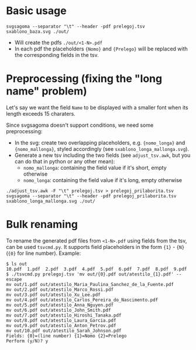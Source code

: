 # Basic usage

```
svgsagoma --separator "\t" --header -pdf prelegoj.tsv sxablono_baza.svg ./out/
```

- Will create the pdfs `./out/<1-N>.pdf`
- In each pdf the placeholders `{Nomo}` and `{Prelego}` will be replaced with the
  corresponding fields in the tsv.

# Preprocessing (fixing the "long name" problem)

Let's say we want the field `Name` to be displayed with a smaller font when its
length exceeds 15 charaters.

Since svgsagoma doesn't support conditions, we need some preprocessing:

- In the svg: create two overlapping placeholders, e.g. `{nomo_longa}` and
  `{nomo_mallonga}`, styled accordingly (see `sxablono_longa_mallonga.svg`).
- Generate a new tsv including the two fields (see `adjust_tsv.awk`, but you
  can do that in python or any other mean):
  - `nomo_mallonga`: containing the field value if it's short, empty otherwise
  - `nomo_longa`: containing the field value if it's long, empty otherwise

```
./adjust_tsv.awk -F "\t" prelegoj.tsv > prelegoj_prilaborita.tsv
svgsagoma --separator "\t" --header -pdf prelegoj_prilaborita.tsv sxablono_longa_mallonga.svg ./out/
```

# Bulk renaming

To rename the generated pdf files from `<1-N>.pdf` using fields from the tsv, can be used `tsvcmd.py`.
It supports field placeholders in the form `{1}` - `{N}` (`{0}` for line number).
Example:

```
$ ls out
10.pdf  1.pdf  2.pdf  3.pdf  4.pdf  5.pdf  6.pdf  7.pdf  8.pdf  9.pdf
$ ./tsvcmd.py prelegoj.tsv 'mv out/{0}.pdf out/atestilo_{1}.pdf' --escape
mv out/1.pdf out/atestilo_Maria_Paulina_Sanchez_de_la_Fuente.pdf
mv out/2.pdf out/atestilo_Marco_Rossi.pdf
mv out/3.pdf out/atestilo_Xu_Lee.pdf
mv out/4.pdf out/atestilo_Carlos_Pereira_do_Nascimento.pdf
mv out/5.pdf out/atestilo_Anna_Nguyen.pdf
mv out/6.pdf out/atestilo_John_Smith.pdf
mv out/7.pdf out/atestilo_Hiroshi_Tanaka.pdf
mv out/8.pdf out/atestilo_Laura_Garcia.pdf
mv out/9.pdf out/atestilo_Anton_Petrov.pdf
mv out/10.pdf out/atestilo_Sarah_Johnson.pdf
Fields: {0}=(line number) {1}=Nomo {2}=Prelego
Perform (y/N)? y
```
